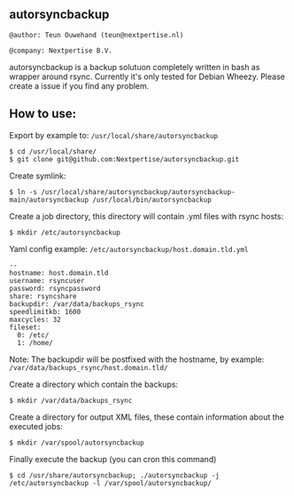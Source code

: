 autorsyncbackup
---------------

`@author: Teun Ouwehand (teun@nextpertise.nl)`

`@company: Nextpertise B.V.`

autorsyncbackup is a backup solutuon completely written in bash as wrapper around rsync. Currently it's only tested for Debian Wheezy. Please create a issue if you find any problem.

How to use:
-----------

Export by example to: `/usr/local/share/autorsyncbackup`

    $ cd /usr/local/share/
    $ git clone git@github.com:Nextpertise/autorsyncbackup.git
    
Create symlink:

    $ ln -s /usr/local/share/autorsyncbackup/autorsyncbackup-main/autorsyncbackup /usr/local/bin/autorsyncbackup

Create a job directory, this directory will contain .yml files with rsync hosts:

    $ mkdir /etc/autorsyncbackup

Yaml config example: `/etc/autorsyncbackup/host.domain.tld.yml`

    --
    hostname: host.domain.tld
    username: rsyncuser
    password: rsyncpassword
    share: rsyncshare
    backupdir: /var/data/backups_rsync
    speedlimitkb: 1600
    maxcycles: 32
    fileset:
      0: /etc/
      1: /home/

Note: The backupdir will be postfixed with the hostname, by example: `/var/data/backups_rsync/host.domain.tld/`

Create a directory which contain the backups:

    $ mkdir /var/data/backups_rsync

Create a directory for output XML files, these contain information about the executed jobs:

    $ mkdir /var/spool/autorsyncbackup

Finally execute the backup (you can cron this command)

    $ cd /usr/share/autorsyncbackup; ./autorsyncbackup -j /etc/autorsyncbackup -l /var/spool/autorsyncbackup/
